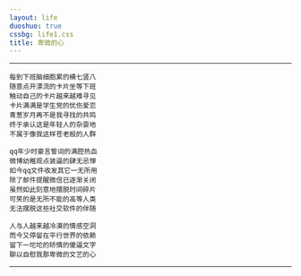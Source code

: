 ```yaml
---
layout: life
duoshuo: true
cssbg: life1.css
title: 卑微的心
---
```


----------


	每到下班脑细胞累的横七竖八
	随意点开漂流的卡片坐等下班
	触动自己的卡片越来越难寻见
	卡片满满是学生党的忧伤爱恋
	青葱岁月再不是我寻找的共鸣
	终于承认这是年轻人的杂耍地
	不属于像我这样苍老般的人群

	qq年少时豪言誓词的满腔热血
	微博幼稚观点装逼的肆无忌惮
	如今qq文件收发其它一无所用
	除了邮件提醒微信已逐渐关闭
	虽然如此刻意地摆脱时间碎片
	可笑的是无所不能的高等人类
	无法摆脱这些社交软件的伴随

	人与人越来越冷漠的情感空洞
	而今又停留在平行世界的依赖
	留下一坨坨的矫情的傻逼文字
	聊以自慰我那卑微的文艺的心


---------

